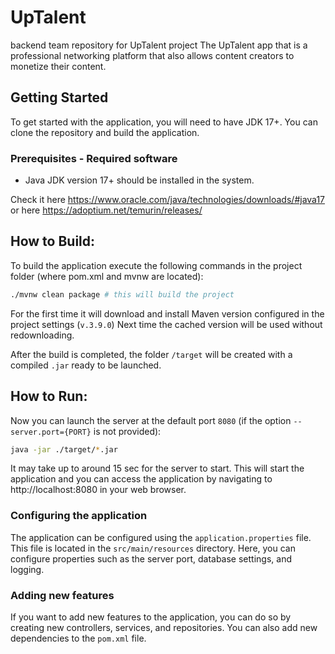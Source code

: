 # UpTalent
backend team repository for UpTalent project
The UpTalent app that is a professional networking platform that also allows content creators to monetize their content.

## Getting Started

To get started with the application, you will need to have JDK 17+. You can clone the repository and build the application.

### Prerequisites - Required software
* Java JDK version 17+ should be installed in the system.

Check it here https://www.oracle.com/java/technologies/downloads/#java17
or here https://adoptium.net/temurin/releases/ 

## How to Build:
To build the application execute the following commands in the project folder (where pom.xml and mvnw are located): 

```bash
./mvnw clean package # this will build the project
```
For the first time it will download and install Maven version configured in the project settings (`v.3.9.0`)
Next time the cached version will be used without redownloading.

After the build is completed, the folder `/target` will be created with a compiled `.jar` ready to be launched.

## How to Run:
Now you can launch the server at the default port `8080`
(if the option `--server.port={PORT}` is not provided):
```bash
java -jar ./target/*.jar 
```
It may take up to around 15 sec for the server to start. This will start the application and you can access the application by navigating to http://localhost:8080 in your web browser.
### Configuring the application
The application can be configured using the `application.properties` file. This file is located in the `src/main/resources` directory. Here, you can configure properties such as the server port, database settings, and logging.

### Adding new features
If you want to add new features to the application, you can do so by creating new controllers, services, and repositories. You can also add new dependencies to the `pom.xml` file.

